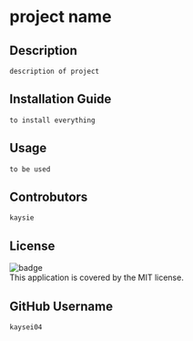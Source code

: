  
  
  # project name

  ## Description
    description of project

  ## Installation Guide
    to install everything

  ## Usage
    to be used

  ## Controbutors
    kaysie

  ## License
    

![badge](https://img.shields.io/badge/license-MIT-brightgreen)<br />
    This application is covered by the MIT license. 

  ## GitHub Username
    kaysei04
  